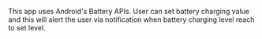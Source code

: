 This app uses Android's Battery APIs. User can set battery charging value and this will alert the user via notification when battery charging level reach to set level. 
